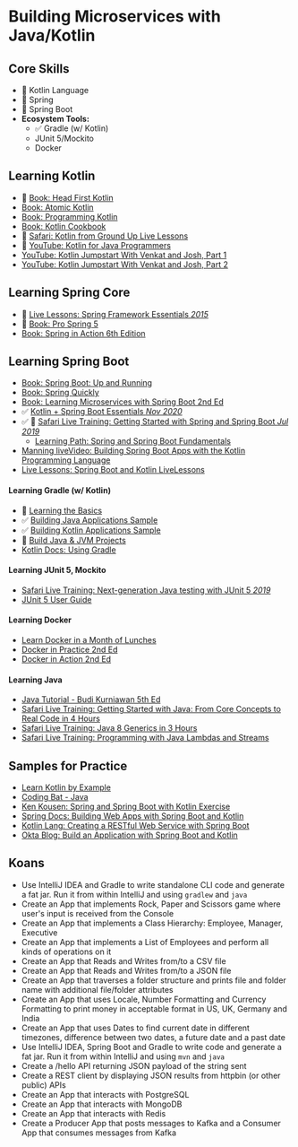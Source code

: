 # Building Microservices with Java/Kotlin

## Core Skills
- 🚧 Kotlin Language
- 🚧 Spring
- 🚧 Spring Boot
- **Ecosystem Tools:**
  - ✅ Gradle (w/ Kotlin)
  - JUnit 5/Mockito
  - Docker

## Learning Kotlin

- 🚧 [Book: Head First Kotlin](https://learning.oreilly.com/library/view/head-first-kotlin/9781491996683/)
- [Book: Atomic Kotlin](https://www.atomickotlin.com/atomickotlin/)
- [Book: Programming Kotlin](https://learning.oreilly.com/library/view/programming-kotlin/9781680507287/f_0004.xhtml)
- [Book: Kotlin Cookbook](https://learning.oreilly.com/library/view/kotlin-cookbook/9781492046660/)
- 🚧 [Safari: Kotlin from Ground Up Live Lessons](https://learning.oreilly.com/videos/kotlin-from-the/9780135263631/)
- 🚧 [YouTube: Kotlin for Java Programmers](https://www.youtube.com/watch?v=fsNhjYgXxlg)
- [YouTube: Kotlin Jumpstart With Venkat and Josh, Part 1](https://vimeo.com/334594419)
- [YouTube: Kotlin Jumpstart With Venkat and Josh, Part 2](https://vimeo.com/334638403)

## Learning Spring Core

- 🚧 [Live Lessons: Spring Framework Essentials *2015*](https://learning.oreilly.com/videos/spring-framework-essentials/9781491942680)
- 🚧 [Book: Pro Spring 5](https://learning.oreilly.com/library/view/pro-spring-5/9781484228081/A315511_5_En_1_Chapter.html)
- [Book: Spring in Action 6th Edition](https://livebook.manning.com/book/spring-in-action-sixth-edition?origin=dashboard)

## Learning Spring Boot

- [Book: Spring Boot: Up and Running](https://learning.oreilly.com/library/view/spring-boot-up/9781492076971/)
- [Book: Spring Quickly](https://www.manning.com/books/spring-quickly?query=spring)
- [Book: Learning Microservices with Spring Boot 2nd Ed](https://github.com/Apress/learn-microservices-spring-boot-2e)
- ✅ [Kotlin + Spring Boot Essentials *Nov 2020*](https://learning.oreilly.com/live-training/courses/kotlin-spring-boot-essentials/0636920463443/)
- ✅ 🚧 [Safari Live Training: Getting Started with Spring and Spring Boot *Jul 2019*](https://learning.oreilly.com/live-training/courses/getting-started-with-spring-and-spring-boot/0636920277156/)
  + [Learning Path: Spring and Spring Boot Fundamentals](https://learning.oreilly.com/learning-paths/learning-path-spring/9781492055334/)
- [Manning liveVideo: Building Spring Boot Apps with the Kotlin Programming Language](https://livevideo.manning.com/module/81_1_1/building-spring-boot-applications-with-the-kotlin-programming-language/introduction/introduction?)
- [Live Lessons: Spring Boot and Kotlin LiveLessons](https://learning.oreilly.com/videos/spring-boot-and/9780136836377/)

#### Learning Gradle (w/ Kotlin)

- 🚧 [Learning the Basics](https://docs.gradle.org/current/userguide/tutorial_using_tasks.html)
- ✅ [Building Java Applications Sample](https://docs.gradle.org/current/samples/sample_building_java_applications.html)
- ✅ [Building Kotlin Applications Sample](https://docs.gradle.org/current/samples/sample_building_kotlin_applications.html)
- 🚧 [Build Java & JVM Projects](https://docs.gradle.org/6.7.1/userguide/building_java_projects.html)
- [Kotlin Docs: Using Gradle](https://kotlinlang.org/docs/reference/using-gradle.html)

#### Learning JUnit 5, Mockito

- [Safari Live Training: Next-generation Java testing with JUnit 5 *2019*](https://learning.oreilly.com/live-training/courses/next-generation-java-testing-with-junit-5/0636920277316/)
- [JUnit 5 User Guide](https://junit.org/junit5/docs/current/user-guide/#writing-tests)

#### Learning Docker
- [Learn Docker in a Month of Lunches](https://learning.oreilly.com/library/view/learn-docker-in/9781617297052/)
- [Docker in Practice 2nd Ed](https://learning.oreilly.com/library/view/docker-in-practice/9781617294808/)
- [Docker in Action 2nd Ed](https://learning.oreilly.com/library/view/docker-in-action/9781617294761/)

#### Learning Java
- [Java Tutorial - Budi Kurniawan 5th Ed](https://brainysoftware.com/book/9781771970365)
- [Safari Live Training: Getting Started with Java: From Core Concepts to Real Code in 4 Hours](https://learning.oreilly.com/live-training/courses/getting-started-with-java-from-core-concepts-to-real-code-in-4-hours/0636920318637/)
- [Safari Live Training: Java 8 Generics in 3 Hours](https://learning.oreilly.com/live-training/courses/java-8-generics-in-3-hours/0636920306481/)
- [Safari Live Training: Programming with Java Lambdas and Streams](https://learning.oreilly.com/live-training/courses/programming-with-java-lambdas-and-streams/0636920335337/)

## Samples for Practice
- [Learn Kotlin by Example](https://play.kotlinlang.org/byExample/overview)
- [Coding Bat - Java](https://codingbat.com/java)
- [Ken Kousen: Spring and Spring Boot with Kotlin Exercise](http://www.kousenit.com/springbootkotlin/)
- [Spring Docs: Building Web Apps with Spring Boot and Kotlin](https://spring.io/guides/tutorials/spring-boot-kotlin/)
- [Kotlin Lang: Creating a RESTful Web Service with Spring Boot](https://kotlinlang.org/docs/tutorials/spring-boot-restful.html)
- [Okta Blog: Build an Application with Spring Boot and Kotlin](https://developer.okta.com/blog/2019/09/17/build-a-spring-boot-kotlin-app)

## Koans
- Use IntelliJ IDEA and Gradle to write standalone CLI code and generate a fat jar. Run it from within IntelliJ and using `gradlew` and `java`
- Create an App that implements Rock, Paper and Scissors game where user's input is received from the Console
- Create an App that implements a Class Hierarchy: Employee, Manager, Executive
- Create an App that implements a List of Employees and perform all kinds of operations on it
- Create an App that Reads and Writes from/to a CSV file
- Create an App that Reads and Writes from/to a JSON file
- Create an App that traverses a folder structure and prints file and folder name with additional file/folder attributes
- Create an App that uses Locale, Number Formatting and Currency Formatting to print money in acceptable format in US, UK, Germany and India 
- Create an App that uses Dates to find current date in different timezones, difference between two dates, a future date and a past date
- Use IntelliJ IDEA, Spring Boot and Gradle to write code and generate a fat jar. Run it from within IntelliJ and using `mvn` and `java`
- Create a /hello API returning JSON payload of the string sent
- Create a REST client by displaying JSON results from httpbin (or other public) APIs
- Create an App that interacts with PostgreSQL
- Create an App that interacts with MongoDB
- Create an App that interacts with Redis
- Create a Producer App that posts messages to Kafka and a Consumer App that consumes messages from Kafka